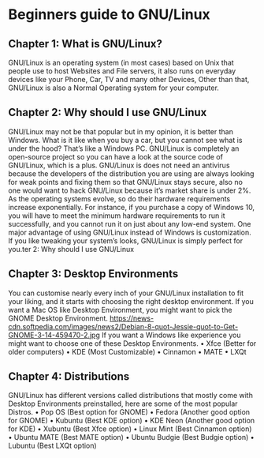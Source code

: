 # Beginners guide to GNU/Linux
## Chapter 1: What is GNU/Linux?
GNU/Linux is an operating system (in most cases) based on Unix
that people use to host Websites and File servers, it also runs on
everyday devices like your Phone, Car, TV and many other Devices,
Other than that, GNU/Linux is also a Normal Operating system for
your computer.
## Chapter 2: Why should I use GNU/Linux
GNU/Linux may not be that popular but in my opinion, it is better
than Windows. What is it like when you buy a car, but you cannot
see what is under the hood? That’s like a Windows PC. GNU/Linux
is completely an open-source project so you can have a look at the
source code of GNU/Linux, which is a plus. GNU/Linux is does not
need an antivirus because the developers of the distribution you
are using are always looking for weak points and fixing them so
that GNU/Linux stays secure, also no one would want to hack
GNU/Linux because it’s market share is under 2%. As the operating
systems evolve, so do their hardware requirements increase
exponentially. For instance, if you purchase a copy of Windows 10,
you will have to meet the minimum hardware requirements to run
it successfully, and you cannot run it on just about any low-end
system. One major advantage of using GNU/Linux instead of
Windows is customization. If you like tweaking your system’s
looks, GNU/Linux is simply perfect for you.ter 2: Why should I use GNU/Linux
## Chapter 3: Desktop Environments
You can customise nearly every inch of your GNU/Linux installation
to fit your liking, and it starts with choosing the right desktop
environment. If you want a Mac OS like Desktop Environment, you
might want to pick the GNOME Desktop Environment.
https://news-cdn.softpedia.com/images/news2/Debian-8-quot-Jessie-quot-to-Get-GNOME-3-14-459470-2.jpg
If you want a Windows like experience you might want to choose
one of these Desktop Environments.
• Xfce (Better for older computers)
• KDE (Most Customizable)
• Cinnamon
• MATE
• LXQt
## Chapter 4: Distributions
GNU/Linux has different versions called distributions that mostly
come with Desktop Environments preinstalled, here are some of
the most popular Distros.
• Pop OS (Best option for GNOME)
• Fedora (Another good option for GNOME)
• Kubuntu (Best KDE option)
• KDE Neon (Another good option for KDE)
• Xubuntu (Best Xfce option)
• Linux Mint (Best Cinnamon option)
• Ubuntu MATE (Best MATE option)
• Ubuntu Budgie (Best Budgie option)
• Lubuntu (Best LXQt option)
